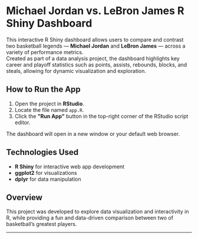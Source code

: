 # Michael Jordan vs. LeBron James R Shiny Dashboard 

This interactive R Shiny dashboard allows users to compare and contrast two basketball legends — **Michael Jordan** and **LeBron James** — across a variety of performance metrics.  
Created as part of a data analysis project, the dashboard highlights key career and playoff statistics such as points, assists, rebounds, blocks, and steals, allowing for dynamic visualization and exploration.

## How to Run the App
1. Open the project in **RStudio**.
2. Locate the file named `app.R`.
3. Click the **"Run App"** button in the top-right corner of the RStudio script editor.

The dashboard will open in a new window or your default web browser.

## Technologies Used
- **R Shiny** for interactive web app development  
- **ggplot2** for visualizations  
- **dplyr** for data manipulation  

## Overview
This project was developed to explore data visualization and interactivity in R, while providing a fun and data-driven comparison between two of basketball’s greatest players.

---

